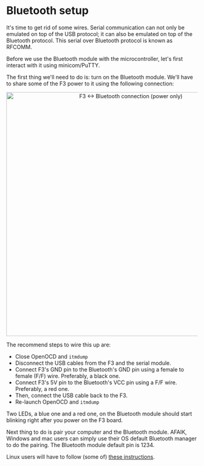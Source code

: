 # Bluetooth setup

It's time to get rid of some wires. Serial communication can not only be emulated on top of the USB
protocol; it can also be emulated on top of the Bluetooth protocol. This serial over Bluetooth
protocol is known as RFCOMM.

Before we use the Bluetooth module with the microcontroller, let's first interact with it using
minicom/PuTTY.

The first thing we'll need to do is: turn on the Bluetooth module. We'll have to share some of the
F3 power to it using the following connection:

<p align="center">
<img height=640 title="F3 <-> Bluetooth connection (power only)" src="../assets/f3-bluetooth-power-only.png">
</p>

The recommend steps to wire this up are:

- Close OpenOCD and `itmdump`
- Disconnect the USB cables from the F3 and the serial module.
- Connect F3's GND pin to the Bluetooth's GND pin using a female to female (F/F) wire. Preferably, a
  black one.
- Connect F3's 5V pin to the Bluetooth's VCC pin using a F/F wire. Preferably, a red one.
- Then, connect the USB cable back to the F3.
- Re-launch OpenOCD and `itmdump`

Two LEDs, a blue one and a red one, on the Bluetooth module should start blinking right after you
power on the F3 board.

Next thing to do is pair your computer and the Bluetooth module. AFAIK, Windows and mac users can
simply use their OS default Bluetooth manager to do the pairing. The Bluetooth module default pin
is 1234.

Linux users will have to follow (some of) [these instructions].

[these instructions]: linux.md
